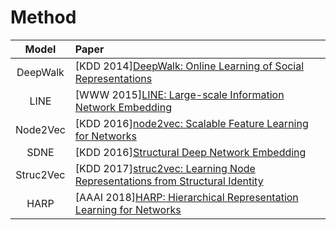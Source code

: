 # Method


|   Model   | Paper                                                                                                                      
| :-------: | :------------------------------------------------------------------------------------------------------------------------- |
| DeepWalk  | [KDD 2014][DeepWalk: Online Learning of Social Representations](http://www.perozzi.net/publications/14_kdd_deepwalk.pdf)   | 
|   LINE    | [WWW 2015][LINE: Large-scale Information Network Embedding](https://arxiv.org/pdf/1503.03578.pdf)                          | 
| Node2Vec  | [KDD 2016][node2vec: Scalable Feature Learning for Networks](https://www.kdd.org/kdd2016/papers/files/rfp0218-groverA.pdf) | 
|   SDNE    | [KDD 2016][Structural Deep Network Embedding](https://www.kdd.org/kdd2016/papers/files/rfp0191-wangAemb.pdf)               | 
| Struc2Vec | [KDD 2017][struc2vec: Learning Node Representations from Structural Identity](https://arxiv.org/pdf/1704.03165.pdf)        |
|   HARP    | [AAAI 2018][HARP: Hierarchical Representation Learning for Networks ](https://arxiv.org/pdf/1704.03165.pdf)        |
